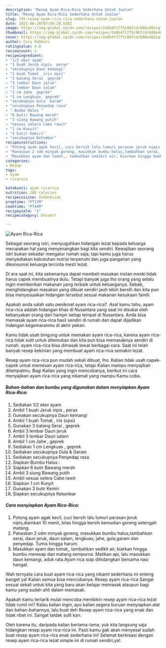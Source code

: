 ```yaml
---
description: "Resep Ayam Rica-Rica Sederhana Untuk Jualan"
title: "Resep Ayam Rica-Rica Sederhana Untuk Jualan"
slug: 745-resep-ayam-rica-rica-sederhana-untuk-jualan
date: 2021-06-20T07:09:29.038Z
image: https://img-global.cpcdn.com/recipes/2e8b4f17f5c9bfcd/680x482cq70/ayam-rica-rica-foto-resep-utama.jpg
thumbnail: https://img-global.cpcdn.com/recipes/2e8b4f17f5c9bfcd/680x482cq70/ayam-rica-rica-foto-resep-utama.jpg
cover: https://img-global.cpcdn.com/recipes/2e8b4f17f5c9bfcd/680x482cq70/ayam-rica-rica-foto-resep-utama.jpg
author: Cory Robbins
ratingvalue: 4.8
reviewcount: 3
recipeingredient:
- "1/2 ekor ayam"
- "1 buah Jeruk nipis  peras"
- "secukupnya Daun kemangi"
- "1 buah Tomat  iris opsi"
- "3 batang Serai  geprek"
- "3 lembar Daun jeruk"
- "3 lembar Daun salam"
- "1 cm Jahe  geprek"
- "1 cm Lengkuas  geprek"
- "secukupnya Gula  Garam"
- "secukupnya Penyedap rasa"
- " Bumbu Halus "
- "6 butir Bawang merah"
- "3 siung Bawang putih"
- "sesuai selera Cabe rawit"
- "1 cm Kunyit"
- "3 butir Kemiri"
- "secukupnya Ketumbar"
recipeinstructions:
- "Potong ayam agak kecil, cuci bersih lalu lumuri perasan jeruk nipis,diamkan 10 menit, bilas hingga bersih kemudian goreng setengah matang."
- "Panaskan 2 sdm minyak goreng, masukkan bumbu halus,tambahkan serai, daun jeruk, daun salam, lengkuas, jahe, gula,garam dan penyedap. Tumis hingga harum."
- "Masukkan ayam dan tomat,, tambahkan sedikit air, biarkan hingga bumbu meresap dan matang sempurna. Matikan api, lalu masukkan daun kemangi, aduk rata.Ayam rica siap dihidangkan bersama nasi hangat."
categories:
- Resep
tags:
- ayam
- ricarica

katakunci: ayam ricarica 
nutrition: 200 calories
recipecuisine: Indonesian
preptime: "PT17M"
cooktime: "PT44M"
recipeyield: "1"
recipecategory: Dessert

---
```



![Ayam Rica-Rica](https://img-global.cpcdn.com/recipes/2e8b4f17f5c9bfcd/680x482cq70/ayam-rica-rica-foto-resep-utama.jpg)

Sebagai seorang istri, menyuguhkan hidangan lezat kepada keluarga merupakan hal yang menyenangkan bagi kita sendiri. Kewajiban seorang istri bukan sekadar mengatur rumah saja, tapi kamu juga harus menyediakan kebutuhan nutrisi terpenuhi dan juga panganan yang dikonsumsi keluarga tercinta mesti lezat.

Di era  saat ini, kita sebenarnya dapat membeli masakan instan meski tidak harus capek membuatnya dulu. Tetapi banyak juga lho orang yang selalu ingin memberikan makanan yang terbaik untuk keluarganya. Sebab, menghidangkan masakan yang dibuat sendiri jauh lebih bersih dan kita pun bisa menyesuaikan hidangan tersebut sesuai makanan kesukaan famili. 



Apakah anda salah satu penikmat ayam rica-rica?. Asal kamu tahu, ayam rica-rica adalah hidangan khas di Nusantara yang saat ini disukai oleh kebanyakan orang dari hampir setiap tempat di Nusantara. Anda bisa memasak ayam rica-rica hasil sendiri di rumah dan dapat dijadikan hidangan kegemaranmu di akhir pekan.

Kamu tidak usah bingung untuk memakan ayam rica-rica, karena ayam rica-rica tidak sulit untuk ditemukan dan kita pun bisa memasaknya sendiri di rumah. ayam rica-rica bisa dimasak lewat berbagai cara. Saat ini telah banyak resep kekinian yang membuat ayam rica-rica semakin lezat.

Resep ayam rica-rica pun mudah sekali dibuat, lho. Kalian tidak usah capek-capek untuk memesan ayam rica-rica, tetapi Kalian mampu menyajikan ditempatmu. Bagi Kalian yang ingin mencobanya, berikut ini cara menyajikan ayam rica-rica yang nikamat yang mampu Kamu coba.

<!--inarticleads1-->

##### Bahan-bahan dan bumbu yang digunakan dalam menyiapkan Ayam Rica-Rica:

1. Sediakan 1/2 ekor ayam
1. Ambil 1 buah Jeruk nipis , peras
1. Gunakan secukupnya Daun kemangi
1. Ambil 1 buah Tomat , iris (opsi)
1. Gunakan 3 batang Serai , geprek
1. Ambil 3 lembar Daun jeruk
1. Ambil 3 lembar Daun salam
1. Ambil 1 cm Jahe , geprek
1. Sediakan 1 cm Lengkuas , geprek
1. Sediakan secukupnya Gula &amp; Garam
1. Sediakan secukupnya Penyedap rasa
1. Siapkan  Bumbu Halus :
1. Siapkan 6 butir Bawang merah
1. Ambil 3 siung Bawang putih
1. Ambil sesuai selera Cabe rawit
1. Siapkan 1 cm Kunyit
1. Gunakan 3 butir Kemiri
1. Siapkan secukupnya Ketumbar




<!--inarticleads2-->

##### Cara menyiapkan Ayam Rica-Rica:

1. Potong ayam agak kecil, cuci bersih lalu lumuri perasan jeruk nipis,diamkan 10 menit, bilas hingga bersih kemudian goreng setengah matang.
1. Panaskan 2 sdm minyak goreng, masukkan bumbu halus,tambahkan serai, daun jeruk, daun salam, lengkuas, jahe, gula,garam dan penyedap. Tumis hingga harum.
1. Masukkan ayam dan tomat,, tambahkan sedikit air, biarkan hingga bumbu meresap dan matang sempurna. Matikan api, lalu masukkan daun kemangi, aduk rata.Ayam rica siap dihidangkan bersama nasi hangat.




Wah ternyata cara buat ayam rica-rica yang nikamt sederhana ini enteng banget ya! Kalian semua bisa mencobanya. Resep ayam rica-rica Sangat sesuai sekali untuk kita yang baru akan belajar memasak ataupun bagi kamu yang sudah ahli dalam memasak.

Apakah kamu tertarik mulai mencoba membikin resep ayam rica-rica lezat tidak rumit ini? Kalau kalian ingin, ayo kalian segera buruan menyiapkan alat dan bahan-bahannya, lalu buat deh Resep ayam rica-rica yang enak dan tidak ribet ini. Sangat taidak sulit kan. 

Oleh karena itu, daripada kalian berlama-lama, yuk kita langsung saja hidangkan resep ayam rica-rica ini. Pasti kamu gak akan menyesal sudah buat resep ayam rica-rica enak sederhana ini! Selamat berkreasi dengan resep ayam rica-rica lezat simple ini di rumah sendiri,ya!.

